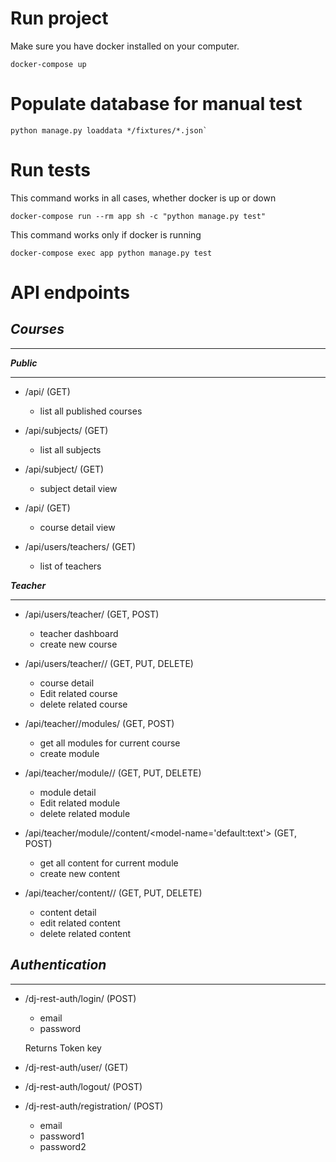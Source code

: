 Run project
=============

Make sure you have docker installed on your computer.

````
docker-compose up
````

Populate database for manual test
=================================

````
python manage.py loaddata */fixtures/*.json`
````

Run tests
=========

This command works in all cases, whether docker is up or down
````
docker-compose run --rm app sh -c "python manage.py test"
````

This command works only if  docker is running
````
docker-compose exec app python manage.py test 
````


API endpoints
=============
***Courses***
-
-------------

***Public***

------------
- /api/ (GET)
    - list all published courses

- /api/subjects/ (GET)
    - list all subjects

- /api/subject/<subject-slug> (GET)  
    - subject detail view

- /api/<course-slug> (GET)
    - course detail view

- /api/users/teachers/ (GET)
    - list of teachers

***Teacher***

-------------

- /api/users/teacher/ (GET, POST)
    - teacher dashboard
    - create new course

- /api/users/teacher/<course-slug>/ (GET, PUT, DELETE)
    - course detail
    - Edit related course
    - delete related course

- /api/teacher/<course-slug>/modules/ (GET, POST)
    - get all modules for current course
    - create module

- /api/teacher/module/<module-id>/ (GET, PUT, DELETE)
    - module detail
    - Edit related module
    - delete related module

- /api/teacher/module/<module-id>/content/<model-name='default:text'> (GET, POST)
    - get all content for current module
    - create new content

- /api/teacher/content/<content-id>/ (GET, PUT, DELETE)
    - content detail
    - edit related content
    - delete related content

***Authentication***
- 
--------------------

- /dj-rest-auth/login/ (POST)

    - email
    - password

    Returns Token key

- /dj-rest-auth/user/ (GET)

- /dj-rest-auth/logout/ (POST)

- /dj-rest-auth/registration/ (POST)

    - email
    - password1
    - password2
